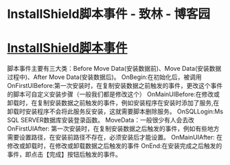 
# InstallShield脚本事件 - 致林 - 博客园






# [InstallShield脚本事件](https://www.cnblogs.com/bincoding/p/8670389.html)
脚本事件主要有三大类：Before Move Data(安装数据前)、Move Data(安装数据过程中)、After Move Data(安装数据后)。
OnBegin:在初始化后，被调用
OnFirstUIBefore:第一次安装时，在复制安装数据之前触发的事件，更改这个事件的脚本可自定义安装步骤（一般我们都是修改这个）
OnMainUIBefore:在修改或卸载时，在复制安装数据之前触发的事件，例如安装程序在安装时添加了服务,在卸载时安装程序不会将此服务反安装，这就需要脚本删除服务。
OnSQLLogin:Ms SQL SERVER数据库安装登录函数。
MoveData：一般很少有人会去改
OnFirstUIAfter: 第一次安装时，在复制安装数据之后触发的事件，例如有些地方需要设置路径，在安装前路径不存在，必须安装后才能设置。
OnMainUIAfter: 在修改或卸载时，在修改或卸载数据之后触发的事件
OnEnd:在安装完成之后触发的事件，即点击【完成】按钮后触发的事件。





